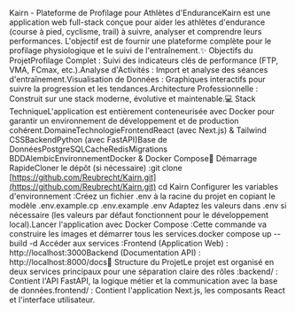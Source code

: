 Kairn - Plateforme de Profilage pour Athlètes d'EnduranceKairn est une application web full-stack conçue pour aider les athlètes d'endurance (course à pied, cyclisme, trail) à suivre, analyser et comprendre leurs performances. L'objectif est de fournir une plateforme complète pour le profilage physiologique et le suivi de l'entraînement.✨ Objectifs du ProjetProfilage Complet : Suivi des indicateurs clés de performance (FTP, VMA, FCmax, etc.).Analyse d'Activités : Import et analyse des séances d'entraînement.Visualisation de Données : Graphiques interactifs pour suivre la progression et les tendances.Architecture Professionnelle : Construit sur une stack moderne, évolutive et maintenable.💻 Stack TechniqueL'application est entièrement conteneurisée avec Docker pour garantir un environnement de développement et de production cohérent.DomaineTechnologieFrontendReact (avec Next.js) & Tailwind CSSBackendPython (avec FastAPI)Base de DonnéesPostgreSQLCacheRedisMigrations BDDAlembicEnvironnementDocker & Docker Compose🚀 Démarrage RapideCloner le dépôt (si nécessaire) :git clone [https://github.com/Reubrecht/Kairn.git](https://github.com/Reubrecht/Kairn.git)
cd Kairn
Configurer les variables d'environnement :Créez un fichier .env à la racine du projet en copiant le modèle .env.example.cp .env.example .env
Adaptez les valeurs dans .env si nécessaire (les valeurs par défaut fonctionnent pour le développement local).Lancer l'application avec Docker Compose :Cette commande va construire les images et démarrer tous les services.docker compose up --build -d
Accéder aux services :Frontend (Application Web) : http://localhost:3000Backend (Documentation API) : http://localhost:8000/docs📂 Structure du ProjetLe projet est organisé en deux services principaux pour une séparation claire des rôles :backend/ : Contient l'API FastAPI, la logique métier et la communication avec la base de données.frontend/ : Contient l'application Next.js, les composants React et l'interface utilisateur.
